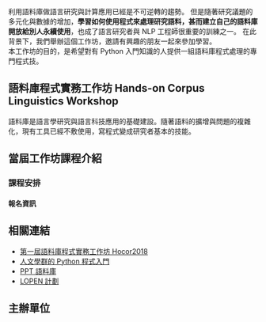 利用語料庫做語言研究與計算應用已經是不可逆轉的趨勢。 但是隨著研究議題的多元化與數據的增加，**學習如何使用程式來處理研究語料，甚而建立自己的語料庫開放給別人永續使用**，也成了語言研究者與 NLP 工程師很重要的訓練之一。 在此背景下，我們舉辦這個工作坊，邀請有興趣的朋友一起來參加學習。  
本工作坊的目的，是希望對有 Python 入門知識的人提供一組語料庫程式處理的專門程式技。  

## 語料庫程式實務工作坊  Hands-on Corpus Linguistics Workshop
語料庫是語言學研究與語言科技應用的基礎建設。隨著語料的擴增與問題的複雜化，現有工具已經不敷使用，寫程式變成研究者基本的技能。 


## 當屆工作坊課程介紹


### 課程安排

#### 報名資訊



## 相關連結
- [第一屆語料庫程式實務工作坊 Hocor2018](http://lope.linguistics.ntu.edu.tw/hocor2018/)
- [人文學群的 Python 程式入門](https://lopentu.github.io/PythonForHumanities/)
- [PPT 語料庫](http://140.112.147.132:9898/)
- [LOPEN 計劃](https://lopen.linguistics.ntu.edu.tw/)

## 主辦單位


